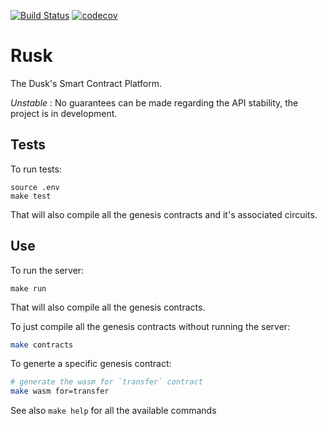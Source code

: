 [![Build Status](https://travis-ci.com/dusk-network/rusk.svg?branch=master)](https://travis-ci.com/dusk-network/rusk)
[![codecov](https://codecov.io/gh/dusk-network/rusk/branch/master/graph/badge.svg)](https://codecov.io/gh/dusk-network/rusk)

# Rusk

The Dusk's Smart Contract Platform.

_Unstable_ : No guarantees can be made regarding the API stability, the project
is in development.

## Tests

To run tests:

```
source .env
make test
```

That will also compile all the genesis contracts and it's associated circuits.

## Use

To run the server:

```
make run
```

That will also compile all the genesis contracts.

To just compile all the genesis contracts without running the server:

```sh
make contracts
```

To generte a specific genesis contract:

```sh
# generate the wasm for `transfer` contract
make wasm for=transfer
```

See also `make help` for all the available commands
